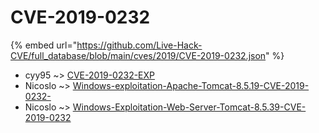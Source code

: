 # CVE-2019-0232
{% embed url="https://github.com/Live-Hack-CVE/full_database/blob/main/cves/2019/CVE-2019-0232.json" %}

* cyy95 ~> [CVE-2019-0232-EXP](https://www.alice-snow.ru/2019/database/cve-2019-0232/cve-2019-0232-exp-cyy95)
* Nicoslo ~> [Windows-exploitation-Apache-Tomcat-8.5.19-CVE-2019-0232-](https://www.alice-snow.ru/2019/database/cve-2019-0232/windows-exploitation-apache-tomcat-8.5.19-cve-2019-0232--nicoslo)
* Nicoslo ~> [Windows-Exploitation-Web-Server-Tomcat-8.5.39-CVE-2019-0232](https://www.alice-snow.ru/2019/database/cve-2019-0232/windows-exploitation-web-server-tomcat-8.5.39-cve-2019-0232-nicoslo)
